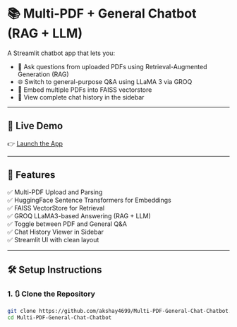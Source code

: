 # 📚 Multi-PDF + General Chatbot (RAG + LLM)

A Streamlit chatbot app that lets you:
- 💬 Ask questions from uploaded PDFs using Retrieval-Augmented Generation (RAG)
- 🌐 Switch to general-purpose Q&A using LLaMA 3 via GROQ
- 📁 Embed multiple PDFs into FAISS vectorstore
- 🧠 View complete chat history in the sidebar

---

## 🔗 Live Demo

👉 [Launch the App](https://multi-pdf-general-chat-chatbot-hazehxn8cqwakgux7jtv5k.streamlit.app/)

---

## 🚀 Features

✅ Multi-PDF Upload and Parsing  
✅ HuggingFace Sentence Transformers for Embeddings  
✅ FAISS VectorStore for Retrieval  
✅ GROQ LLaMA3-based Answering (RAG + LLM)  
✅ Toggle between PDF and General Q&A  
✅ Chat History Viewer in Sidebar  
✅ Streamlit UI with clean layout  

---

## 🛠️ Setup Instructions

### 1. 🔃 Clone the Repository
```bash
git clone https://github.com/akshay4699/Multi-PDF-General-Chat-Chatbot.git
cd Multi-PDF-General-Chat-Chatbot
